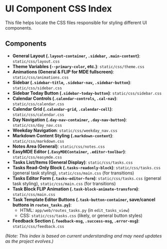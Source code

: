 # UI Component CSS Index

This file helps locate the CSS files responsible for styling different UI components.

## Components

*   **General Layout (`.layout-container`, `.sidebar`, `.main-content`)**: `static/css/layout.css`
*   **Theme Variables (`--primary-color`, etc.)**: `static/css/theme.css`
*   **Animations (General & FLIP for MDE fullscreen)**: `static/css/animations.css`
*   **Sidebar (`.sidebar-title`, `.sidebar-nav`, `.sidebar-button`)**: `static/css/sidebar.css`
*   **Sidebar Today Button (`.sidebar-today-button`)**: `static/css/sidebar.css`
*   **Calendar Controls (`.calendar-controls`, `.cal-nav`)**: `static/css/calendar.css`
*   **Calendar Grid (`.calendar-grid`, `.calendar-cell`)**: `static/css/calendar.css`
*   **Day Navigation (`.day-nav-container`, `.day-nav-button`)**: `static/css/day_nav.css`
*   **Weekday Navigation**: `static/css/weekday_nav.css`
*   **Markdown Content Styling (`.markdown-content`)**: `static/css/markdown.css`
*   **Notes Area (General)**: `static/css/notes.css`
*   **EasyMDE Editor (`.EasyMDEContainer`, `.editor-toolbar`)**: `static/css/easymde.css`
*   **Tasks List/Items (General Display)**: `static/css/tasks.css`
*   **Tasks Read-Only Block (`.tasks-readonly-block`)**: `static/css/tasks.css` (general task styling), `static/css/main.css` (for transitions)
*   **Tasks Editor Form (`.tasks-editor-form`)**: `static/css/tasks.css` (general task styling), `static/css/main.css` (for transitions)
*   **Task Block FLIP Animation (`.task-block-animate-transform`)**: `static/css/main.css`
*   **Task Template Editor Buttons (`.task-button-container`, save/cancel buttons in `routes_tasks.py`)**: 
    *   HTML: `app/web/routes_tasks.py` (in `edit_tasks_view`)
    *   CSS: `static/css/tasks.css` (likely, or general button styles)
*   **Feedback Section (`.feedback-msg`, `.success-msg`, `.error-msg`)**: `static/css/feedback.css`

*(Note: This index is based on current understanding and may need updates as the project evolves.)* 